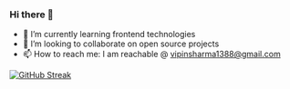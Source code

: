 ### Hi there 👋

<!--
**shharma-vipin/shharma-vipin** is a ✨ _special_ ✨ repository because its `README.md` (this file) appears on your GitHub profile.-->

- 🌱 I’m currently learning frontend technologies
- 👯 I’m looking to collaborate on open source projects
- 📫 How to reach me: I am reachable @ vipinsharma1388@gmail.com

[//]: # (https://github.com/DenverCoder1/github-readme-streak-stats)
[![GitHub Streak](https://github-readme-streak-stats.herokuapp.com/?user=shharma-vipin)](https://git.io/streak-stats)


<!--START_SECTION:waka-->
<!--END_SECTION:waka-->
